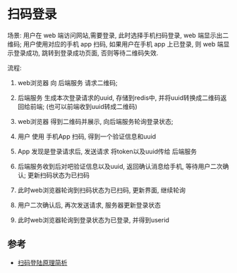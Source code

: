 # 扫码登录

场景:
用户在 web 端访问网站,需要登录, 此时选择手机扫码登录, web 端显示出二维码;
用户使用对应的手机 app 扫码, 如果用户在手机 app 上已登录, 则 web 端显示登录成功, 跳转到登录成功页面, 否则等待二维码失效.

流程:
1. web浏览器 向 后端服务 请求二维码;
2. 后端服务 生成本次登录请求的uuid, 存储到redis中, 并将uuid转换成二维码返回给前端; (也可以前端收到uuid转成二维码)
3. web浏览器 得到二维码并展示, 向后端服务轮询登录状态;

4. 用户 使用 手机App 扫码, 得到一个验证信息和uuid
5. App 发现是登录请求后, 发送请求 将token以及uuid传给 后端服务
6. 后端服务收到后对吧验证信息以及uuid, 返回确认消息给手机, 等待用户二次确认; 更新扫码状态为已扫码

7. 此时web浏览器轮询到扫码状态为已扫码, 更新界面, 继续轮询

8. 用户二次确认后, 再次发送请求, 服务器更新登录状态

9. 此时web浏览器轮询到登录状态为已登录, 并得到userid



## 参考

- [扫码登陆原理简析](https://www.cnblogs.com/54chensongxia/p/12530268.html)
